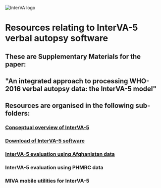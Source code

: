 ![InterVA logo](http://www.byass.uk/interva/InterVA%20logo.jpg)

# Resources relating to InterVA-5 verbal autopsy software

## These are Supplementary Materials for the paper: 
## "An integrated approach to processing WHO-2016 verbal autopsy data: the InterVA-5 model"

## Resources are organised in the following sub-folders:

### [Conceptual overview of InterVA-5](https://github.com/peterbyass/InterVA-5/tree/master/Conceptual%20overview%20of%20InterVA-5)
###	[Download of InterVA-5 software](https://github.com/peterbyass/InterVA-5/tree/master/Download%20of%20InterVA-5%20software)
###	[InterVA-5 evaluation using Afghanistan data](https://github.com/peterbyass/InterVA-5/tree/master/InterVA-5%20evaluation%20using%20Afghanistan%20data)
###	InterVA-5 evaluation using PHMRC data 
###	MIVA mobile utilities for InterVA-5

